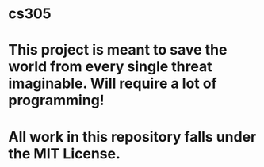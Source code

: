 # cs305

# This project is meant to save the world from every single threat imaginable. Will require a lot of programming!

# All work in this repository falls under the MIT License.
